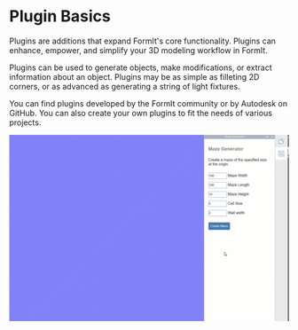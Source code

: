 # Plugin Basics

Plugins are additions that expand FormIt's core functionality. Plugins can enhance, empower, and simplify your 3D modeling workflow in FormIt.&#x20;

Plugins can be used to generate objects, make modifications, or extract information about an object. Plugins may be as simple as filleting 2D corners, or as advanced as generating a string of light fixtures.&#x20;

You can find plugins developed by the FormIt community or by Autodesk on GitHub. You can also create your own plugins to fit the needs of various projects.

![](../../.gitbook/assets/gg4.gif)
